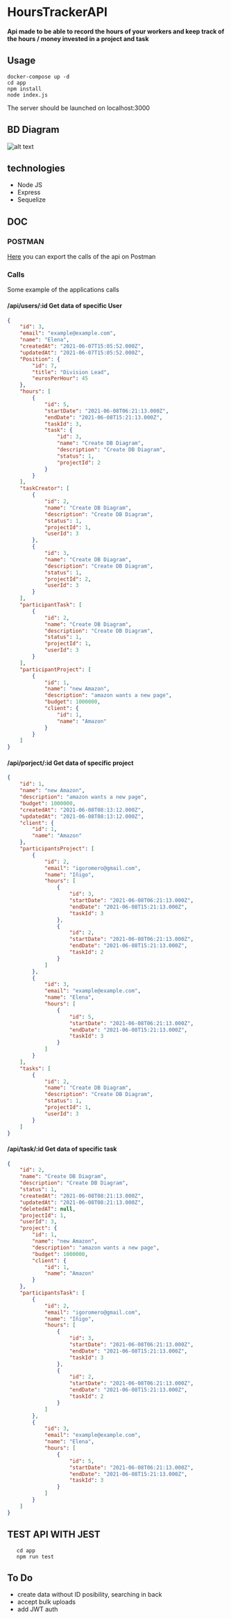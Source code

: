 # HoursTrackerAPI
<b>Api made to be able to record the hours of your workers and keep track of the hours / money invested in a project and task</b>
<br>
## Usage
```shell
docker-compose up -d
cd app
npm install
node index.js
```
The server should be launched on localhost:3000

## BD Diagram
![alt text](https://github.com/InigoRomero/HoursTrackerAPI/blob/main/utils/Untitled%20Diagram.png)
## technologies
- Node JS
- Express
- Sequelize
## DOC
### POSTMAN 
[Here](https://github.com/InigoRomero/HoursTrackerAPI/blob/main/utils/HoursTracking.postman_collection.json) you can export the calls of the api on Postman
### Calls
Some example of the applications calls

#### /api/users/:id   Get data of specific User
```json
{
    "id": 3,
    "email": "example@example.com",
    "name": "Elena",
    "createdAt": "2021-06-07T15:05:52.000Z",
    "updatedAt": "2021-06-07T15:05:52.000Z",
    "Position": {
        "id": 7,
        "title": "Division Lead",
        "eurosPerHour": 45
    },
    "hours": [
        {
            "id": 5,
            "startDate": "2021-06-08T06:21:13.000Z",
            "endDate": "2021-06-08T15:21:13.000Z",
            "taskId": 3,
            "task": {
                "id": 3,
                "name": "Create DB Diagram",
                "description": "Create DB Diagram",
                "status": 1,
                "projectId": 2
            }
        }
    ],
    "taskCreator": [
        {
            "id": 2,
            "name": "Create DB Diagram",
            "description": "Create DB Diagram",
            "status": 1,
            "projectId": 1,
            "userId": 3
        },
        {
            "id": 3,
            "name": "Create DB Diagram",
            "description": "Create DB Diagram",
            "status": 1,
            "projectId": 2,
            "userId": 3
        }
    ],
    "participantTask": [
        {
            "id": 2,
            "name": "Create DB Diagram",
            "description": "Create DB Diagram",
            "status": 1,
            "projectId": 1,
            "userId": 3
        }
    ],
    "participantProject": [
        {
            "id": 1,
            "name": "new Amazon",
            "description": "amazon wants a new page",
            "budget": 1000000,
            "client": {
                "id": 1,
                "name": "Amazon"
            }
        }
    ]
}
```
#### /api/porject/:id  Get data of specific project
```json 
{
    "id": 1,
    "name": "new Amazon",
    "description": "amazon wants a new page",
    "budget": 1000000,
    "createdAt": "2021-06-08T08:13:12.000Z",
    "updatedAt": "2021-06-08T08:13:12.000Z",
    "client": {
        "id": 1,
        "name": "Amazon"
    },
    "participantsProject": [
        {
            "id": 2,
            "email": "igoromero@gmail.com",
            "name": "Iñigo",
            "hours": [
                {
                    "id": 3,
                    "startDate": "2021-06-08T06:21:13.000Z",
                    "endDate": "2021-06-08T15:21:13.000Z",
                    "taskId": 3
                },
                {
                    "id": 2,
                    "startDate": "2021-06-08T06:21:13.000Z",
                    "endDate": "2021-06-08T15:21:13.000Z",
                    "taskId": 2
                }
            ]
        },
        {
            "id": 3,
            "email": "example@example.com",
            "name": "Elena",
            "hours": [
                {
                    "id": 5,
                    "startDate": "2021-06-08T06:21:13.000Z",
                    "endDate": "2021-06-08T15:21:13.000Z",
                    "taskId": 3
                }
            ]
        }
    ],
    "tasks": [
        {
            "id": 2,
            "name": "Create DB Diagram",
            "description": "Create DB Diagram",
            "status": 1,
            "projectId": 1,
            "userId": 3
        }
    ]
}
```
#### /api/task/:id  Get data of specific task
```json
{
    "id": 2,
    "name": "Create DB Diagram",
    "description": "Create DB Diagram",
    "status": 1,
    "createdAt": "2021-06-08T08:21:13.000Z",
    "updatedAt": "2021-06-08T08:21:13.000Z",
    "deletedAT": null,
    "projectId": 1,
    "userId": 3,
    "project": {
        "id": 1,
        "name": "new Amazon",
        "description": "amazon wants a new page",
        "budget": 1000000,
        "client": {
            "id": 1,
            "name": "Amazon"
        }
    },
    "participantsTask": [
        {
            "id": 2,
            "email": "igoromero@gmail.com",
            "name": "Iñigo",
            "hours": [
                {
                    "id": 3,
                    "startDate": "2021-06-08T06:21:13.000Z",
                    "endDate": "2021-06-08T15:21:13.000Z",
                    "taskId": 3
                },
                {
                    "id": 2,
                    "startDate": "2021-06-08T06:21:13.000Z",
                    "endDate": "2021-06-08T15:21:13.000Z",
                    "taskId": 2
                }
            ]
        },
        {
            "id": 3,
            "email": "example@example.com",
            "name": "Elena",
            "hours": [
                {
                    "id": 5,
                    "startDate": "2021-06-08T06:21:13.000Z",
                    "endDate": "2021-06-08T15:21:13.000Z",
                    "taskId": 3
                }
            ]
        }
    ]
}
```
## TEST API WITH JEST
 ```shel
    cd app
    npm run test
 ```
## To Do
 - create data without ID posibility, searching in back
 - accept bulk uploads
 - add JWT auth
